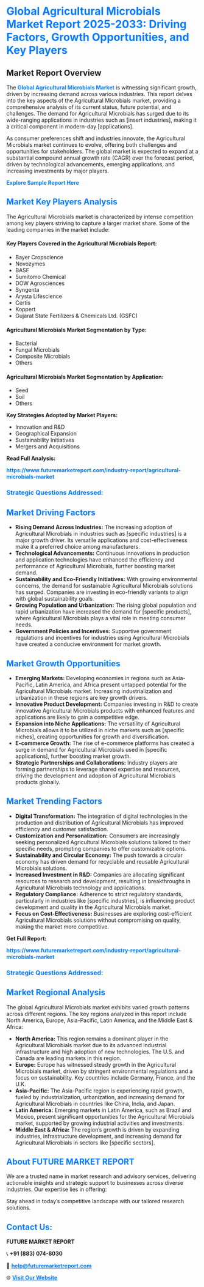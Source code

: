 <h1 style="color: #007BFF;">Global Agricultural Microbials Market Report 2025-2033: Driving Factors, Growth Opportunities, and Key Players</h1>

<section id="overview">
<h2>Market Report Overview</h2>
<p>The <a href="https://www.futuremarketreport.com/industry-report/agricultural-microbials-market" style="color: #007BFF; text-decoration: none;"><strong>Global Agricultural Microbials Market</strong></a> is witnessing significant growth, driven by increasing demand across various industries. This report delves into the key aspects of the Agricultural Microbials market, providing a comprehensive analysis of its current status, future potential, and challenges. The demand for Agricultural Microbials has surged due to its wide-ranging applications in industries such as [insert industries], making it a critical component in modern-day [applications].</p>
<p>As consumer preferences shift and industries innovate, the Agricultural Microbials market continues to evolve, offering both challenges and opportunities for stakeholders. The global market is expected to expand at a substantial compound annual growth rate (CAGR) over the forecast period, driven by technological advancements, emerging applications, and increasing investments by major players.</p>
</section>

<section id="overview">
<p><a href="https://www.futuremarketreport.com/request-sample/reportId=58040" style="color: #007BFF; text-decoration: none;"><strong>Explore Sample Report Here</strong></a></p>
</section>

<section id="key-players">
<h2 style="color: #007BFF;">Market Key Players Analysis</h2>
<p>The Agricultural Microbials market is characterized by intense competition among key players striving to capture a larger market share. Some of the leading companies in the market include:</p>
<h4>Key Players Covered in the Agricultural Microbials Report:</h4>
<ul><li>Bayer Cropscience</li><li>Novozymes</li><li>BASF</li><li>Sumitomo Chemical</li><li>DOW Agrosciences</li><li>Syngenta</li><li>Arysta Lifescience</li><li>Certis</li><li>Koppert</li><li>Gujarat State Fertilizers &amp; Chemicals Ltd. (GSFC)</li></ul>
<h4>Agricultural Microbials Market Segmentation by Type:</h4>
<ul><li>Bacterial</li><li>Fungal Microbials</li><li>Composite Microbials</li><li>Others</li></ul>

<h4>Agricultural Microbials Market Segmentation by Application:</h4>
<ul><li>Seed</li><li>Soil</li><li>Others</li></ul>
<p><strong>Key Strategies Adopted by Market Players:</strong></p>
<ul>
<li>Innovation and R&D</li>
<li>Geographical Expansion</li>
<li>Sustainability Initiatives</li>
<li>Mergers and Acquisitions</li>
</ul>
</section>

<section>
<p><strong>Read Full Analysis: </strong></p><a href="https://www.futuremarketreport.com/industry-report/agricultural-microbials-market" style="color: #007BFF; text-decoration: none;"><strong>https://www.futuremarketreport.com/industry-report/agricultural-microbials-market</strong></a>
<h3 style="color: #007BFF;">Strategic Questions Addressed:</h3>
</section>

<section id="driving-factors">
<h2 style="color: #007BFF;">Market Driving Factors</h2>
<ul>
<li><strong>Rising Demand Across Industries:</strong> The increasing adoption of Agricultural Microbials in industries such as [specific industries] is a major growth driver. Its versatile applications and cost-effectiveness make it a preferred choice among manufacturers.</li>
<li><strong>Technological Advancements:</strong> Continuous innovations in production and application technologies have enhanced the efficiency and performance of Agricultural Microbials, further boosting market demand.</li>
<li><strong>Sustainability and Eco-Friendly Initiatives:</strong> With growing environmental concerns, the demand for sustainable Agricultural Microbials solutions has surged. Companies are investing in eco-friendly variants to align with global sustainability goals.</li>
<li><strong>Growing Population and Urbanization:</strong> The rising global population and rapid urbanization have increased the demand for [specific products], where Agricultural Microbials plays a vital role in meeting consumer needs.</li>
<li><strong>Government Policies and Incentives:</strong> Supportive government regulations and incentives for industries using Agricultural Microbials have created a conducive environment for market growth.</li>
</ul>
</section>

<section id="growth-opportunities">
<h2 style="color: #007BFF;">Market Growth Opportunities</h2>
<ul>
<li><strong>Emerging Markets:</strong> Developing economies in regions such as Asia-Pacific, Latin America, and Africa present untapped potential for the Agricultural Microbials market. Increasing industrialization and urbanization in these regions are key growth drivers.</li>
<li><strong>Innovative Product Development:</strong> Companies investing in R&D to create innovative Agricultural Microbials products with enhanced features and applications are likely to gain a competitive edge.</li>
<li><strong>Expansion into Niche Applications:</strong> The versatility of Agricultural Microbials allows it to be utilized in niche markets such as [specific niches], creating opportunities for growth and diversification.</li>
<li><strong>E-commerce Growth:</strong> The rise of e-commerce platforms has created a surge in demand for Agricultural Microbials used in [specific applications], further boosting market growth.</li>
<li><strong>Strategic Partnerships and Collaborations:</strong> Industry players are forming partnerships to leverage shared expertise and resources, driving the development and adoption of Agricultural Microbials products globally.</li>
</ul>
</section>

<section id="trending-factors">
<h2 style="color: #007BFF;">Market Trending Factors</h2>
<ul>
<li><strong>Digital Transformation:</strong> The integration of digital technologies in the production and distribution of Agricultural Microbials has improved efficiency and customer satisfaction.</li>
<li><strong>Customization and Personalization:</strong> Consumers are increasingly seeking personalized Agricultural Microbials solutions tailored to their specific needs, prompting companies to offer customizable options.</li>
<li><strong>Sustainability and Circular Economy:</strong> The push towards a circular economy has driven demand for recyclable and reusable Agricultural Microbials solutions.</li>
<li><strong>Increased Investment in R&D:</strong> Companies are allocating significant resources to research and development, resulting in breakthroughs in Agricultural Microbials technology and applications.</li>
<li><strong>Regulatory Compliance:</strong> Adherence to strict regulatory standards, particularly in industries like [specific industries], is influencing product development and quality in the Agricultural Microbials market.</li>
<li><strong>Focus on Cost-Effectiveness:</strong> Businesses are exploring cost-efficient Agricultural Microbials solutions without compromising on quality, making the market more competitive.</li>
</ul>
</section>

<section>
<p><strong>Get Full Report: </strong></p><a href="https://www.futuremarketreport.com/industry-report/agricultural-microbials-market" style="color: #007BFF; text-decoration: none;"><strong>https://www.futuremarketreport.com/industry-report/agricultural-microbials-market</strong></a>
<h3 style="color: #007BFF;">Strategic Questions Addressed:</h3>
</section>


<section id="regional-analysis">
<h2 style="color: #007BFF;">Market Regional Analysis</h2>
<p>The global Agricultural Microbials market exhibits varied growth patterns across different regions. The key regions analyzed in this report include North America, Europe, Asia-Pacific, Latin America, and the Middle East & Africa:</p>
<ul>
<li><strong>North America:</strong> This region remains a dominant player in the Agricultural Microbials market due to its advanced industrial infrastructure and high adoption of new technologies. The U.S. and Canada are leading markets in this region.</li>
<li><strong>Europe:</strong> Europe has witnessed steady growth in the Agricultural Microbials market, driven by stringent environmental regulations and a focus on sustainability. Key countries include Germany, France, and the U.K.</li>
<li><strong>Asia-Pacific:</strong> The Asia-Pacific region is experiencing rapid growth, fueled by industrialization, urbanization, and increasing demand for Agricultural Microbials in countries like China, India, and Japan.</li>
<li><strong>Latin America:</strong> Emerging markets in Latin America, such as Brazil and Mexico, present significant opportunities for the Agricultural Microbials market, supported by growing industrial activities and investments.</li>
<li><strong>Middle East & Africa:</strong> The region’s growth is driven by expanding industries, infrastructure development, and increasing demand for Agricultural Microbials in sectors like [specific sectors].</li>
</ul>
</section>

<footer>
<h2 style="color: #007BFF;">About FUTURE MARKET REPORT</h2>
<p>We are a trusted name in market research and advisory services, delivering actionable insights and strategic support to businesses across diverse industries. Our expertise lies in offering:</p>

<p>Stay ahead in today’s competitive landscape with our tailored research solutions.</p>

<h2 style="color: #007BFF;">Contact Us:</h2>
<p><strong>FUTURE MARKET REPORT</strong></p>
<p>📞 <strong>+91 (883) 074-8030</strong></p>
<p>📧 <strong><a href="mailto:help@futuremarketreport.com" style="color: #007BFF;">help@futuremarketreport.com</a></strong></p>
<p>🌐 <strong><a href="https://www.futuremarketreport.com/" style="color: #007BFF;">Visit Our Website</a></strong></p>
</footer>